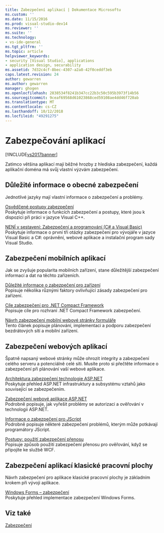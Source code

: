 ```yaml
---
title: Zabezpečení aplikací | Dokumentace Microsoftu
ms.custom: ''
ms.date: 11/15/2016
ms.prod: visual-studio-dev14
ms.reviewer: ''
ms.suite: ''
ms.technology:
- vs-ide-general
ms.tgt_pltfrm: ''
ms.topic: article
helpviewer_keywords:
- security [Visual Studio], applications
- application design, securability
ms.assetid: 7d32c4cf-8bec-4307-a2a8-42f0ceddf3eb
caps.latest.revision: 24
author: gewarren
ms.author: gewarren
manager: ghogen
ms.openlocfilehash: 2838534f8241b347cc22b3c50c595b3973f14b56
ms.sourcegitcommit: 9ceaf69568d61023868ced59108ae4dd46f720ab
ms.translationtype: MT
ms.contentlocale: cs-CZ
ms.lasthandoff: 10/12/2018
ms.locfileid: "49291275"
---
```

# <a name="securing-applications"></a>Zabezpečování aplikací
[!INCLUDE[vs2017banner](../includes/vs2017banner.md)]

Zatímco většina aplikací mají běžné hrozby z hlediska zabezpečení, každá aplikační doména má svůj vlastní výzvám zabezpečení.  
  
## <a name="general-security-considerations"></a>Důležité informace o obecné zabezpečení  
 Jednotlivé jazyky mají vlastní informace o zabezpečení a problémy.  
  
 [Osvědčené postupy zabezpečení](http://msdn.microsoft.com/library/86acaccf-cdb4-4517-bd58-553618e3ec42)  
 Poskytuje informace o funkcích zabezpečení a postupy, které jsou k dispozici při práci v jazyce Visual C++.  
  
 [NENÍ v sestavení: Zabezpečení a programování (C# a Visual Basic)](http://msdn.microsoft.com/en-us/227e2863-cf09-4c28-9611-bcd82be5e994)  
 Poskytuje informace o první tři otázky zabezpečení pro vývojáře v jazyce Visual Basic a C#: oprávnění, webové aplikace a instalační program sady Visual Studio.  
  
## <a name="securing-mobile-applications"></a>Zabezpečení mobilních aplikací  
 Jak se zvyšuje popularita mobilních zařízení, stane důležitější zabezpečení informací a dat na těchto zařízeních.  
  
 [Důležité informace o zabezpečení pro zařízení](http://msdn.microsoft.com/en-us/45fab484-8718-452e-8210-04fda3c6cb87)  
 Popisuje několika různými faktory ovlivňující zásady zabezpečení pro zařízení.  
  
 [Cíle zabezpečení pro .NET Compact Framework](http://msdn.microsoft.com/en-us/64ac2770-e2bc-40a3-abbf-56c8a2c0e364)  
 Popisuje cíle pro rozhraní .NET Compact Framework zabezpečení.  
  
 [Návrh zabezpečení mobilní webové stránky formuláře](http://msdn.microsoft.com/en-us/b69727c1-f81f-4221-a116-8f92f769365f)  
 Tento článek popisuje plánování, implementaci a podporu zabezpečení bezdrátových sítí a mobilní zařízení.  
  
## <a name="securing-web-applications"></a>Zabezpečení webových aplikací  
 Špatně napsaný webové stránky může ohrozit integrity a zabezpečení celého serveru a potenciálně celé síti. Musíte proto si přečtěte informace o zabezpečení při plánování vaší webové aplikace.  
  
 [Architektura zabezpečení technologie ASP.NET](http://msdn.microsoft.com/library/c34d6f4f-f64d-4697-bd32-02dd2ddf726f)  
 Poskytuje přehled ASP.NET infrastruktury a subsystému vztahů jako související se zabezpečením.  
  
 [Zabezpečení webové aplikace ASP.NET](http://msdn.microsoft.com/library/658d0430-1644-4744-b52d-08b0d6fcacb8)  
 Podrobně popisuje, jak vyřešit problémy se autorizaci a ověřování v technologii ASP.NET.  
  
 [Informace o zabezpečení pro JScript](http://msdn.microsoft.com/en-us/8572efc9-071a-472d-a1a4-f0a3b42644c1)  
 Podrobně popisuje některé zabezpečení problémů, kterým může potkávají programátory JScript.  
  
 [Postupy: použití zabezpečení přenosu](http://msdn.microsoft.com/en-us/16210e41-5492-4cc8-9002-7366b1fc7297)  
 Popisuje způsob použití zabezpečení přenosu pro ověřování, když se připojíte ke službě WCF.  
  
## <a name="securing-desktop-applications"></a>Zabezpečení aplikací klasické pracovní plochy  
 Návrh zabezpečení pro aplikace klasické pracovní plochy je základním krokem při vývoji aplikace.  
  
 [Windows Forms – zabezpečení](http://msdn.microsoft.com/library/932d438a-5285-46d8-a958-8c93d0ad6cae)  
 Poskytuje přehled implementace zabezpečení Windows Forms.  
  
## <a name="see-also"></a>Viz také  
 [Zabezpečení](../ide/security-in-visual-studio.md)



